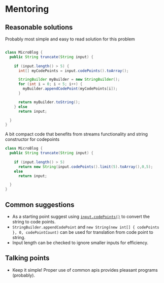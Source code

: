 # Mentoring

## Reasonable solutions

Probably most simple and easy to read solution for this problem

```java

class MicroBlog {
  public String truncate(String input) {
    
    if (input.length() > 5) {
      int[] myCodePoints = input.codePoints().toArray();

      StringBuilder myBuilder = new StringBuilder();
      for (int i = 0; i < 5; i++) {
        myBuilder.appendCodePoint(myCodePoints[i]);
      }

      return myBuilder.toString();
    } else 
      return input;

  }
}
```

A bit compact code that benefits from streams functionality and string constructor for codepoints

```java
class MicroBlog {
  public String truncate(String input) {
    
    if (input.length() > 5)
      return new String(input.codePoints().limit(5).toArray(),0,5);
    else
      return input;

  }
}
```

## Common suggestions

- As a starting point suggest using [`input.codePoints()`][Charsequence#codePoints] to convert the string to code points.
- `StringBuilder.appendCodePoint` and `new String(new int[] { codePoints }, 0, codePointCount)` can be used for translation from code point to string. 
- Input length can be checked to ignore smaller inputs for efficiency.

## Talking points

- Keep it simple! Proper use of common apis provides pleasant programs (probably).

[Charsequence#codePoints]: https://docs.oracle.com/en/java/javase/17/docs/api/java.base/java/lang/CharSequence.html#codePoints()
